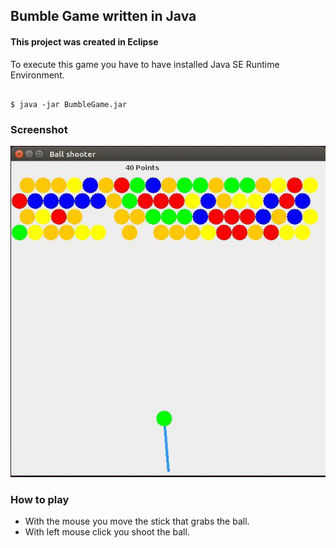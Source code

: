 ## Bumble Game written in Java

#### This project was created in Eclipse

To execute this game you have to have installed Java SE Runtime Environment.

```

$ java -jar BumbleGame.jar
```


### Screenshot
![screenshot](BumbleGame/src/screenshot.jpg)


### How to play

 - With the mouse you move the stick that grabs the ball.
 - With left mouse click you shoot the ball.
